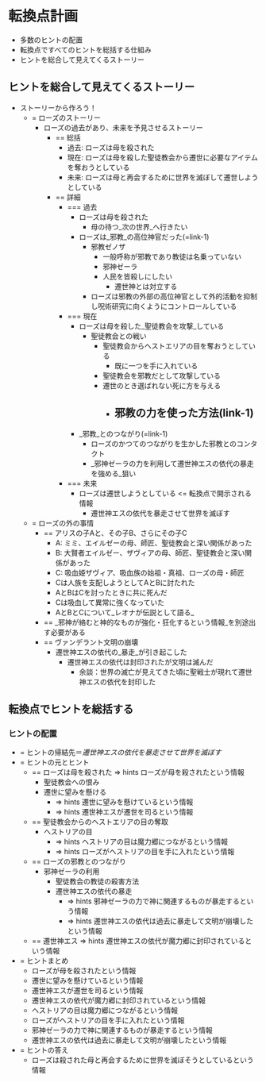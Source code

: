 # 転換点計画
- 多数のヒントの配置
- 転換点ですべてのヒントを総括する仕組み
- ヒントを総合して見えてくるストーリー

## ヒントを総合して見えてくるストーリー
- ストーリーから作ろう！
  - = ローズのストーリー
    - ローズの過去があり、未来を予見させるストーリー
      - == 総括
        - 過去: ローズは母を殺された
        - 現在: ローズは母を殺した聖徒教会から遷世に必要なアイテムを奪おうとしている
        - 未来: ローズは母と再会するために世界を滅ぼして遷世しようとしている
      - == 詳細
        - === 過去
          - ローズは母を殺された
            - 母の待つ_次の世界_へ行きたい
          - ローズは_邪教_の高位神官だった(=link-1)
            - 邪教ゼノザ
              - 一般呼称が邪教であり教徒は名乗っていない
              - 邪神ゼーラ
              - 人民を皆殺しにしたい
                - 遷世神とは対立する
            - ローズは邪教の外部の高位神官として外的活動を抑制し呪術研究に向くようにコントロールしている
        - === 現在
          - ローズは母を殺した_聖徒教会を攻撃_している
            - 聖徒教会との戦い
              - 聖徒教会からヘストエリアの目を奪おうとしている
                - 既に一つを手に入れている
              - 聖徒教会を邪教だとして攻撃している
              - 遷世のとき選ばれない死に方を与える
                - 邪教の力を使った方法(link-1)
                  - 
          - _邪教_とのつながり(=link-1)
            - ローズのかつてのつながりを生かした邪教とのコンタクト
            - _邪神ゼーラの力を利用して遷世神エスの依代の暴走を強める_狙い
        - === 未来
          - ローズは遷世しようとしている <= 転換点で開示される情報
            - 遷世神エスの依代を暴走させて世界を滅ぼす
  - = ローズの外の事情
    - == アリスの子Aと、その子B、さらにその子C
      - A: ミミ、エイルゼーの母、師匠、聖徒教会と深い関係があった
      - B: 大賢者エイルゼー、ザヴィアの母、師匠、聖徒教会と深い関係があった
      - C: 吸血姫ザヴィア、吸血族の始祖・真祖、ローズの母・師匠
      - Cは人族を支配しようとしてAとBに討たれた
      - AとBはCを討ったときに共に死んだ
      - Cは吸血して異常に強くなっていた
      - AとBとCについて_レオナが伝説として語る_
    - == _邪神が絡むと神的なものが強化・狂化するという情報_を別途出す必要がある
    - == ヴァンデラント文明の崩壊
      - 遷世神エスの依代の_暴走_が引き起こした
        - 遷世神エスの依代は封印されたが文明は滅んだ
          - 余談：世界の滅亡が見えてきた頃に聖戦士が現れて遷世神エスの依代を封印した


## 転換点でヒントを総括する
### ヒントの配置
- = ヒントの帰結先＝_遷世神エスの依代を暴走させて世界を滅ぼす_
- = ヒントの元とヒント
  - == ローズは母を殺された => hints ローズが母を殺されたという情報
    - 聖徒教会への恨み
    - 遷世に望みを懸ける
      - => hints 遷世に望みを懸けているという情報
      - => hints 遷世神エスが遷世を司るという情報
  - == 聖徒教会からのヘストエリアの目の奪取
    - ヘストリアの目
      - => hints ヘストリアの目は魔力郷につながるという情報
      - => hints ローズがヘストリアの目を手に入れたという情報
  - == ローズの邪教とのつながり
    - 邪神ゼーラの利用
      - 聖徒教会の教徒の殺害方法
      - 遷世神エスの依代の暴走
        - => hints 邪神ゼーラの力で神に関連するものが暴走するという情報
        - => hints 遷世神エスの依代は過去に暴走して文明が崩壊したという情報
  - == 遷世神エス => hints 遷世神エスの依代が魔力郷に封印されているという情報
- = ヒントまとめ
  - ローズが母を殺されたという情報
  - 遷世に望みを懸けているという情報
  - 遷世神エスが遷世を司るという情報
  - 遷世神エスの依代が魔力郷に封印されているという情報
  - ヘストリアの目は魔力郷につながるという情報
  - ローズがヘストリアの目を手に入れたという情報
  - 邪神ゼーラの力で神に関連するものが暴走するという情報
  - 遷世神エスの依代は過去に暴走して文明が崩壊したという情報
- = ヒントの答え
  - ローズは殺された母と再会するために世界を滅ぼそうとしているという情報
